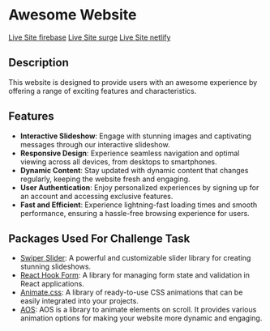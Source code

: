 # Awesome Website

[Live Site firebase](https://b9-a9-fe222.web.app) 
[Live Site surge](innfinity.surge.sh) 
[Live Site netlify]() 

## Description

This website is designed to provide users with an awesome experience by offering a range of exciting features and characteristics.

## Features

- **Interactive Slideshow**: Engage with stunning images and captivating messages through our interactive slideshow.
- **Responsive Design**: Experience seamless navigation and optimal viewing across all devices, from desktops to smartphones.
- **Dynamic Content**: Stay updated with dynamic content that changes regularly, keeping the website fresh and engaging.
- **User Authentication**: Enjoy personalized experiences by signing up for an account and accessing exclusive features.
- **Fast and Efficient**: Experience lightning-fast loading times and smooth performance, ensuring a hassle-free browsing experience for users.

## **Packages Used For Challenge Task**

- [Swiper Slider](https://swiperjs.com/): A powerful and customizable slider library for creating stunning slideshows.
- [React Hook Form](https://react-hook-form.com/): A library for managing form state and validation in React applications.
- [Animate.css](https://animate.style/): A library of ready-to-use CSS animations that can be easily integrated into your projects.
- [AOS](https://michalsnik.github.io/aos/): AOS is a library to animate elements on scroll. It provides various animation options for making your website more dynamic and engaging.

